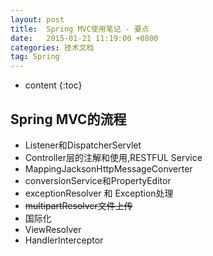 ```yaml
---
layout: post
title:  Spring MVC使用笔记 - 要点
date:   2015-01-21 11:19:00 +0800
categories: 技术文档
tag: Spring
---
```


* content
{:toc}


Spring MVC的流程
-------------------------------------

* Listener和DispatcherServlet
* Controller层的注解和使用,RESTFUL Service
* MappingJacksonHttpMessageConverter
* conversionService和PropertyEditor
* exceptionResolver 和 Exception处理
* <del>multipartResolver文件上传</del>
* 国际化
* ViewResolver
* HandlerInterceptor
